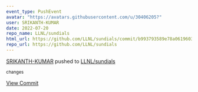 ```yaml
---
event_type: PushEvent
avatar: "https://avatars.githubusercontent.com/u/30406205?"
user: SRIKANTH-KUMAR
date: 2022-07-20
repo_name: LLNL/sundials
html_url: https://github.com/LLNL/sundials/commit/b993793589e78a0619603adf9d0ccec47e23ea30
repo_url: https://github.com/LLNL/sundials
---
```


<a href='https://github.com/SRIKANTH-KUMAR' target='_blank'>SRIKANTH-KUMAR</a> pushed to <a href='https://github.com/LLNL/sundials' target='_blank'>LLNL/sundials</a>

<small>changes</small>

<a href='https://github.com/LLNL/sundials/commit/b993793589e78a0619603adf9d0ccec47e23ea30' target='_blank'>View Commit</a>